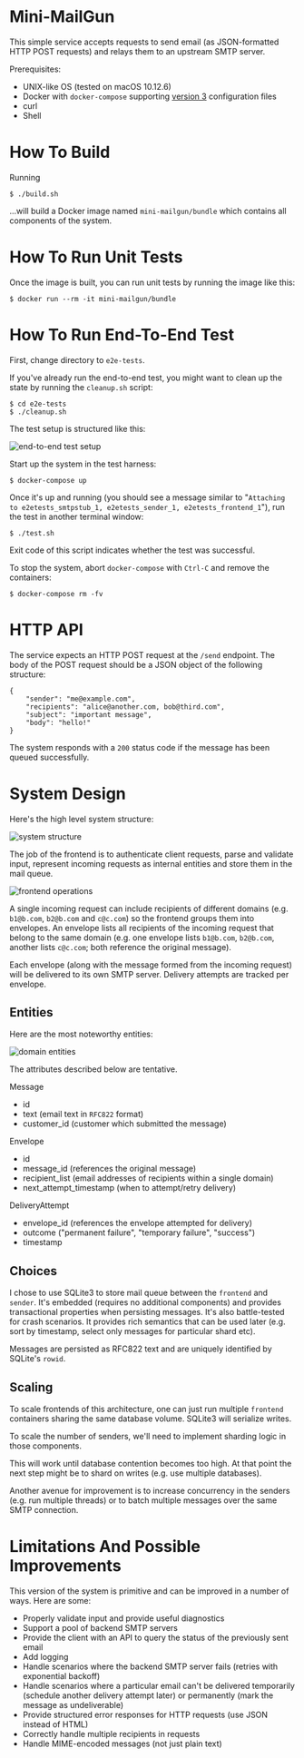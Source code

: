 # Mini-MailGun

This simple service accepts requests to send email (as JSON-formatted HTTP POST requests) and
relays them to an upstream SMTP server.

Prerequisites:

 - UNIX-like OS (tested on macOS 10.12.6)
 - Docker with `docker-compose` supporting
 [version 3](https://docs.docker.com/compose/compose-file/) configuration files
 - curl
 - Shell

# How To Build

Running

    $ ./build.sh

...will build a Docker image named `mini-mailgun/bundle` which contains all components of the
system.

# How To Run Unit Tests

Once the image is built, you can run unit tests by running the image like this:

    $ docker run --rm -it mini-mailgun/bundle

# How To Run End-To-End Test

First, change directory to `e2e-tests`.

If you've already run the end-to-end test, you might want to clean up the state by running the
`cleanup.sh` script:

    $ cd e2e-tests
    $ ./cleanup.sh

The test setup is structured like this:

![end-to-end test setup](images/e2e-test.jpg)

Start up the system in the test harness:

    $ docker-compose up

Once it's up and running (you should see a message similar to "`Attaching to e2etests_smtpstub_1,
e2etests_sender_1, e2etests_frontend_1`"), run the test in another terminal window:

    $ ./test.sh

Exit code of this script indicates whether the test was successful.

To stop the system, abort `docker-compose` with `Ctrl-C` and remove the containers:

    $ docker-compose rm -fv

# HTTP API

The service expects an HTTP POST request at the `/send` endpoint. The body of the POST request
should be a JSON object of the following structure:

    {
        "sender": "me@example.com",
        "recipients": "alice@another.com, bob@third.com",
        "subject": "important message",
        "body": "hello!"
    }

The system responds with a `200` status code if the message has been queued successfully.

# System Design

Here's the high level system structure:

![system structure](images/system-structure.jpg)

The job of the frontend is to authenticate client requests, parse and validate input, represent
incoming requests as internal entities and store them in the mail queue.

![frontend operations](images/frontend.jpg)

A single incoming request can include recipients of different domains (e.g. `b1@b.com`, `b2@b.com`
and `c@c.com`) so the frontend groups them into envelopes. An envelope lists all recipients of the
incoming request that belong to the same domain (e.g. one envelope lists `b1@b.com`, `b2@b.com`,
another lists `c@c.com`; both reference the original message).

Each envelope (along with the message formed from the incoming request) will be delivered to its
own SMTP server. Delivery attempts are tracked per envelope.

## Entities

Here are the most noteworthy entities:

![domain entities](images/entities.jpg)

The attributes described below are tentative.

Message
 * id
 * text (email text in `RFC822` format)
 * customer_id (customer which submitted the message)

Envelope
 * id
 * message_id (references the original message)
 * recipient_list (email addresses of recipients within a single domain)
 * next_attempt_timestamp (when to attempt/retry delivery)

DeliveryAttempt
 * envelope_id (references the envelope attempted for delivery)
 * outcome ("permanent failure", "temporary failure", "success")
 * timestamp


## Choices

I chose to use SQLite3 to store mail queue between the `frontend` and `sender`. It's embedded
(requires no additional components) and provides transactional properties when persisting messages.
It's also battle-tested for crash scenarios. It provides rich semantics that can be used later
(e.g. sort by timestamp, select only messages for particular shard etc).

Messages are persisted as RFC822 text and are uniquely identified by SQLite's `rowid`.

## Scaling

To scale frontends of this architecture, one can just run multiple `frontend` containers sharing
the same database volume. SQLite3 will serialize writes.

To scale the number of senders, we'll need to implement sharding logic in those components.

This will work until database contention becomes too high. At that point the next step might be to
shard on writes (e.g. use multiple databases).

Another avenue for improvement is to increase concurrency in the senders (e.g. run multiple
threads) or to batch multiple messages over the same SMTP connection.

# Limitations And Possible Improvements

This version of the system is primitive and can be improved in a number of ways. Here are some:

 - Properly validate input and provide useful diagnostics
 - Support a pool of backend SMTP servers
 - Provide the client with an API to query the status of the previously sent email
 - Add logging
 - Handle scenarios where the backend SMTP server fails (retries with exponential backoff)
 - Handle scenarios where a particular email can't be delivered temporarily (schedule another
 delivery attempt later) or permanently (mark the message as undeliverable)
 - Provide structured error responses for HTTP requests (use JSON instead of HTML)
 - Correctly handle multiple recipients in requests
 - Handle MIME-encoded messages (not just plain text)
